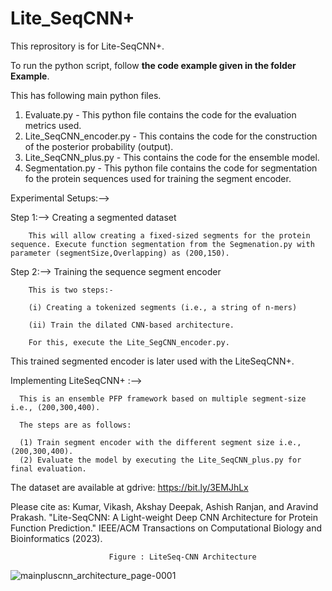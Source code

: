 # Lite_SeqCNN+
This reprository is for Lite-SeqCNN+.

To run the python script, follow **the code example given in the folder Example**.


This has following main python files.


  1. Evaluate.py - This python file contains the code for the evaluation metrics used.
  2. Lite_SeqCNN_encoder.py - This contains the code for the construction of the posterior probability (output).
  3. Lite_SeqCNN_plus.py - This contains the code for the ensemble model.
  4. Segmentation.py - This python file contains the code for segmentation fo the protein sequences used for training the segment encoder.


Experimental Setups:-->

Step 1:--> Creating a segmented dataset

        This will allow creating a fixed-sized segments for the protein sequence. Execute function segmentation from the Segmenation.py with parameter (segmentSize,Overlapping) as (200,150).
        
Step 2:--> Training the sequence segment encoder

        This is two steps:-
        
        (i) Creating a tokenized segments (i.e., a string of n-mers)
        
        (ii) Train the dilated CNN-based architecture.
        
        For this, execute the Lite_SegCNN_encoder.py.

This trained segmented encoder is later used with the LiteSeqCNN+.


Implementing LiteSeqCNN+ :-->


      This is an ensemble PFP framework based on multiple segment-size i.e., (200,300,400).

      The steps are as follows:

      (1) Train segment encoder with the different segment size i.e., (200,300,400).
      (2) Evaluate the model by executing the Lite_SeqCNN_plus.py for final evaluation.


The dataset are available at gdrive: https://bit.ly/3EMJhLx

Please cite as:
Kumar, Vikash, Akshay Deepak, Ashish Ranjan, and Aravind Prakash. "Lite-SeqCNN: A Light-weight Deep 
CNN Architecture for Protein Function Prediction." IEEE/ACM Transactions on Computational Biology 
and Bioinformatics (2023).


                          Figure : LiteSeq-CNN Architecture
![mainpluscnn_architecture_page-0001](https://github.com/Vikash9n/Lite_SeqCNN/assets/85949447/8af08b51-b4a0-495b-ad7c-65842086332b)

  




